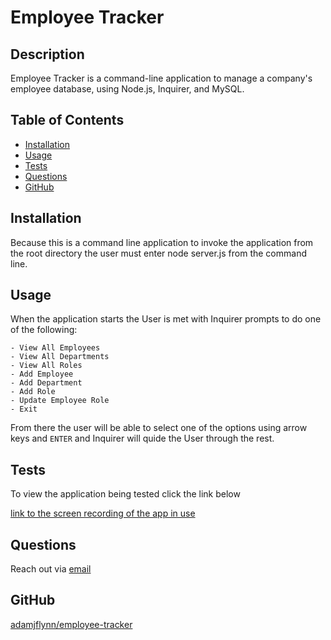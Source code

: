 # Employee Tracker

  ## Description

  Employee Tracker is a command-line application to manage a company's employee database, using Node.js, Inquirer, and MySQL.
  
  ## Table of Contents
  * [Installation](#installation)
  * [Usage](#usage)
  * [Tests](#tests)
  * [Questions](#questions)
  * [GitHub](#github)
  
  ## Installation

  Because this is a command line application to invoke the application from the root directory the user must enter node server.js from the command line.

  ## Usage

  When the application starts the User is met with Inquirer prompts to do one of the following:

    - View All Employees
    - View All Departments
    - View All Roles
    - Add Employee
    - Add Department
    - Add Role
    - Update Employee Role
    - Exit
  
  From there the user will be able to select one of the options using arrow keys and `ENTER` and Inquirer will quide the User through the rest.

  ## Tests

 To view the application being tested click the link below

[link to the screen recording of the app in use](https://watch.screencastify.com/v/ZzdlLuwp1Yid04w4Dimj)

  ## Questions

  Reach out via [email](adamflynn1@gmail.com)

  ## GitHub  
  
  [adamjflynn/employee-tracker](https://github.com/adamjflynn/employee-tracker)
